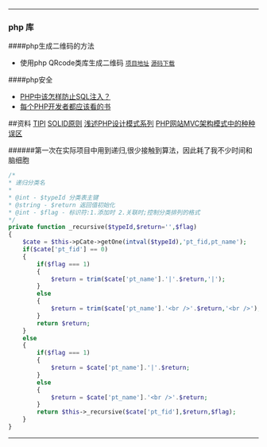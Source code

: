 ***
### php 库
####php生成二维码的方法

* 使用php QRcode类库生成二维码 [`项目地址`](http://phpqrcode.sourceforge.net/)  [`源码下载`](http://sourceforge.net/projects/phpqrcode/)

####php安全
* [PHP中该怎样防止SQL注入？](http://www.admin10000.com/document/4451.html)
* [每个PHP开发者都应该看的书](http://www.admin10000.com/document/4566.html)

##资料
[TIPI](http://www.php-internals.com/book/)
[SOLID原则](http://www.cnblogs.com/shanyou/archive/2009/09/21/1570716.html)
[浅述PHP设计模式系列](http://bardo.iteye.com/blog/891656)
[PHP网站MVC架构模式中的种种误区](http://bardo.iteye.com/blog/968423)

######第一次在实际项目中用到递归,很少接触到算法，因此耗了我不少时间和脑细胞

```php
/*
* 递归分类名
*
* @int - $typeId 分类表主键
* @string - $return 返回值初始化
* @int - $flag - 标识符:1.添加时 2.关联时;控制分类排列的格式
*/
private function _recursive($typeId,$return='',$flag)
{
    $cate = $this->pCate->getOne(intval($typeId),'pt_fid,pt_name');
    if($cate['pt_fid'] == 0)
    {
        if($flag === 1)
        {
            $return = trim($cate['pt_name'].'|'.$return,'|');
        }
        else
        {
            $return = trim($cate['pt_name'].'<br />'.$return,'<br />');
        }
        return $return;
    }
    else
    {
        if($flag === 1)
        {
            $return = $cate['pt_name'].'|'.$return;
        }
        else
        {
            $return = $cate['pt_name'].'<br />'.$return;
        }
        return $this->_recursive($cate['pt_fid'],$return,$flag);
    }
}
```

***

